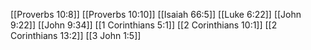 [[Proverbs 10:8]]
[[Proverbs 10:10]]
[[Isaiah 66:5]]
[[Luke 6:22]]
[[John 9:22]]
[[John 9:34]]
[[1 Corinthians 5:1]]
[[2 Corinthians 10:1]]
[[2 Corinthians 13:2]]
[[3 John 1:5]]
